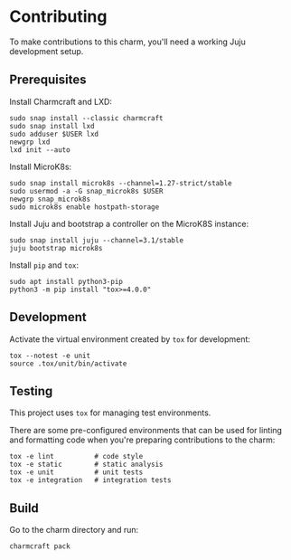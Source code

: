 # Contributing
To make contributions to this charm, you'll need a working Juju development setup.

## Prerequisites
Install Charmcraft and LXD:
```shell
sudo snap install --classic charmcraft
sudo snap install lxd
sudo adduser $USER lxd
newgrp lxd
lxd init --auto
```

Install MicroK8s:
```shell
sudo snap install microk8s --channel=1.27-strict/stable
sudo usermod -a -G snap_microk8s $USER
newgrp snap_microk8s
sudo microk8s enable hostpath-storage
```

Install Juju and bootstrap a controller on the MicroK8S instance:
```shell
sudo snap install juju --channel=3.1/stable
juju bootstrap microk8s
```

Install `pip` and `tox`:
```shell
sudo apt install python3-pip
python3 -m pip install "tox>=4.0.0"
```

## Development
Activate the virtual environment created by `tox` for development:
```shell
tox --notest -e unit
source .tox/unit/bin/activate
```

## Testing
This project uses `tox` for managing test environments.

There are some pre-configured environments
that can be used for linting and formatting code when you're preparing contributions to the charm:

```shell
tox -e lint          # code style
tox -e static        # static analysis
tox -e unit          # unit tests
tox -e integration   # integration tests
```

## Build
Go to the charm directory and run:
```bash
charmcraft pack
```
